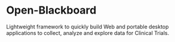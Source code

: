 # Open-Blackboard
Lightweight framework to quickly build Web and portable desktop applications to collect, analyze and explore data for Clinical Trials.
